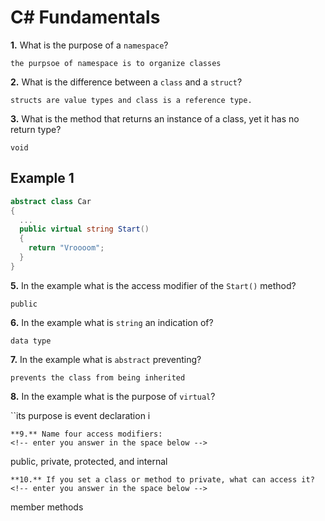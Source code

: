 # C# Fundamentals


**1.** What is the purpose of a `namespace`?
<!-- enter you answer in the space below -->
```
the purpsoe of namespace is to organize classes
```
**2.** What is the difference between a `class` and a `struct`?
<!-- enter you answer in the space below -->
```
structs are value types and class is a reference type.
```
**3.** What is the method that returns an instance of a class, yet it has no return type?
<!-- enter you answer in the space below -->
```
void
```
## Example 1
```c#
abstract class Car
{
  ...
  public virtual string Start()
  {
    return "Vroooom";
  }
}
```
**5.** In the example what is the access modifier of the `Start()` method?
<!-- enter you answer in the space below -->
```
public
```
**6.** In the example what is `string` an indication of?
<!-- enter you answer in the space below -->
```
data type
```
**7.** In the example what is `abstract` preventing?
<!-- enter you answer in the space below -->
```
prevents the class from being inherited
```
**8.** In the example what is the purpose of `virtual`?
<!-- enter you answer in the space below -->
``its purpose is event declaration
i
```
**9.** Name four access modifiers:
<!-- enter you answer in the space below -->
```
public, private, protected, and internal

```
**10.** If you set a class or method to private, what can access it?
<!-- enter you answer in the space below -->
```
member methods
```